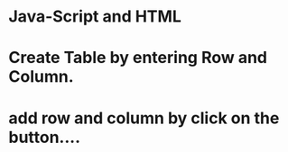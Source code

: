 # Java-Script and HTML
# Create Table by entering Row and Column.
# add row and column by click on the button....
